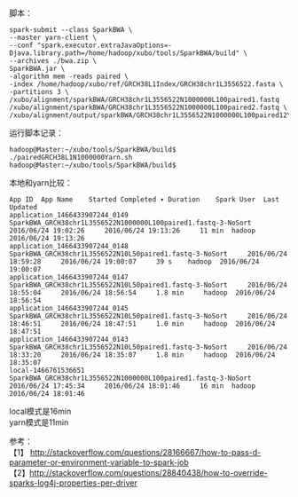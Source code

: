 
脚本：

	spark-submit --class SparkBWA \
	--master yarn-client \
	--conf "spark.executor.extraJavaOptions=-Djava.library.path=/home/hadoop/xubo/tools/SparkBWA/build" \
	--archives ./bwa.zip \
	SparkBWA.jar \
	-algorithm mem -reads paired \
	-index /home/hadoop/xubo/ref/GRCH38L1Index/GRCH38chr1L3556522.fasta \
	-partitions 3 \
	/xubo/alignment/sparkBWA/GRCH38chr1L3556522N1000000L100paired1.fastq /xubo/alignment/sparkBWA/GRCH38chr1L3556522N1000000L100paired2.fastq \
	/xubo/alignment/output/sparkBWA/GRCH38chr1L3556522N1000000L100paired12Yarn


运行脚本记录：

	hadoop@Master:~/xubo/tools/SparkBWA/build$ ./pairedGRCH38L1N1000000Yarn.sh 
	hadoop@Master:~/xubo/tools/SparkBWA/build$  



本地和yarn比较：
	
	App ID	App Name	Started	Completed ▾	Duration	Spark User	Last Updated
	application_1466433907244_0149	SparkBWA_GRCH38chr1L3556522N1000000L100paired1.fastq-3-NoSort 	2016/06/24 19:02:26 	2016/06/24 19:13:26 	11 min 	hadoop 	2016/06/24 19:13:26
	application_1466433907244_0148	SparkBWA_GRCH38chr1L3556522N10L50paired1.fastq-3-NoSort 	2016/06/24 18:59:28 	2016/06/24 19:00:07 	39 s 	hadoop 	2016/06/24 19:00:07
	application_1466433907244_0147	SparkBWA_GRCH38chr1L3556522N10L50paired1.fastq-3-NoSort 	2016/06/24 18:55:04 	2016/06/24 18:56:54 	1.8 min 	hadoop 	2016/06/24 18:56:54
	application_1466433907244_0145	SparkBWA_GRCH38chr1L3556522N10L50paired1.fastq-3-NoSort 	2016/06/24 18:46:51 	2016/06/24 18:47:51 	1.0 min 	hadoop 	2016/06/24 18:47:51
	application_1466433907244_0143	SparkBWA_GRCH38chr1L3556522N10L50paired1.fastq-3-NoSort 	2016/06/24 18:33:20 	2016/06/24 18:35:07 	1.8 min 	hadoop 	2016/06/24 18:35:07
	local-1466761536651	SparkBWA_GRCH38chr1L3556522N1000000L100paired1.fastq-3-NoSort 	2016/06/24 17:45:34 	2016/06/24 18:01:46 	16 min 	hadoop 	2016/06/24 18:01:46

local模式是16min  
yarn模式是11min

参考：  
【1】 http://stackoverflow.com/questions/28166667/how-to-pass-d-parameter-or-environment-variable-to-spark-job  
【2】http://stackoverflow.com/questions/28840438/how-to-override-sparks-log4j-properties-per-driver
